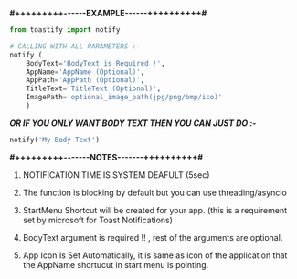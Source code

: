 **#+++++++++------EXAMPLE------++++++++++#**

```python
from toastify import notify

# CALLING WITH ALL PARAMETERS :-
notify (
	BodyText='BodyText is Required !',
	AppName='AppName (Optional)',
	AppPath='AppPath (Optional)',
	TitleText='TitleText (Optional)',
	ImagePath='optional_image_path(jpg/png/bmp/ico)'
	)
```

***OR IF YOU ONLY WANT BODY TEXT THEN YOU CAN JUST DO :-***
```python
notify('My Body Text')
```

**#+++++++++-------NOTES-------++++++++++#**

1. NOTIFICATION TIME IS SYSTEM DEAFULT (5sec)

2. The function is blocking by default but you can use threading/asyncio

3. StartMenu Shortcut will be created for your app. (this is a requirement set by microsoft for Toast Notifications)

4. BodyText argument is required !! , rest of the arguments are optional.

5. App Icon Is Set Automatically, it is same as icon of the application that the AppName shortucut in start menu is pointing.